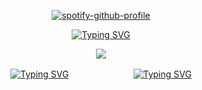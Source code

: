<div id="header" align="center">

[![spotify-github-profile](https://spotify-github-profile.kittinanx.com/api/view?uid=rujdw0jau3a8kb1ol0vszm4l9&cover_image=true&theme=novatorem&show_offline=false&interchange=false&bar_color=dadada&bar_color_cover=false)](https://spotify-github-profile.kittinanx.com/api/view?uid=rujdw0jau3a8kb1ol0vszm4l9&redirect=true)

<div id="header" align="center">

[![Typing SVG](https://readme-typing-svg.demolab.com?font=a+gothique+time&size=30&letterSpacing=1px&duration=4000&pause=1000&center=true&vCenter=true&color=dadada&width=435&lines=I+want+to+slit+your+throat+and+eat+until+i+get+sick)](https://www.youtube.com/watch?v=Jz0Zsu9J8Os)
<div id="header" align="center">
<a href="https://www.youtube.com/watch?v=1-m1PSLzN6c">
<img src="https://64.media.tumblr.com/de359465faf0a959c3f3995a5e32b839/c92552cb3469f532-16/s75x75_c1/262268ef628fda007c1bd7284dfb9c3f02541f71.gifv" width='' height=''>
</a>
<div id="header" align="center">

[![Typing SVG](https://readme-typing-svg.demolab.com?font=a+gothique+time&size=30&letterSpacing=1px&duration=1&pause=100000000000&&center=true&vCenter=true&color=dadada&width=48&height=48&lines=Sentry)](https://sntry.cc/helel)ㅤㅤㅤㅤㅤㅤㅤㅤ[![Typing SVG](https://readme-typing-svg.demolab.com?font=a+gothique+time&size=30&letterSpacing=1px&duration=1&pause=100000000000&&center=true&vCenter=true&color=dadada&width=60&height=48&lines=Atabook)](https://helel.atabook.org/)
